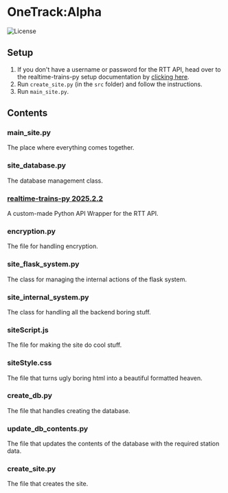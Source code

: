 # OneTrack:Alpha

![License](https://img.shields.io/github/license/anonymous44401/OneTrack)

## Setup

1. If you don't have a username or password for the RTT API, head over to the realtime-trains-py setup documentation by [clicking here](https://github.com/realtime-trains-lang/realtime-trains-py/wiki/Setup#i-dont-have-a-username-or-password).
2. Run `create_site.py` (in the `src` folder) and follow the instructions. 
3. Run `main_site.py`.

## Contents

### main_site.py 
The place where everything comes together.

### site_database.py
The database management class.

### [realtime-trains-py 2025.2.2](https://github.com/realtime-trains-lang/realtime-trains-py/tree/v2025.2.2)
A custom-made Python API Wrapper for the RTT API.

### encryption.py
The file for handling encryption.

### site_flask_system.py
The class for managing the internal actions of the flask system.

### site_internal_system.py
The class for handling all the backend boring stuff.

### siteScript.js
The file for making the site do cool stuff.

### siteStyle.css
The file that turns ugly boring html into a beautiful formatted heaven.

### create_db.py
The file that handles creating the database.

### update_db_contents.py
The file that updates the contents of the database with the required station data.

### create_site.py
The file that creates the site.